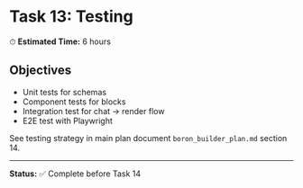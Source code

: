 # Task 13: Testing

⏱ **Estimated Time:** 6 hours

## Objectives

- Unit tests for schemas
- Component tests for blocks
- Integration test for chat → render flow
- E2E test with Playwright

See testing strategy in main plan document `boron_builder_plan.md` section 14.

---

**Status:** ✅ Complete before Task 14
